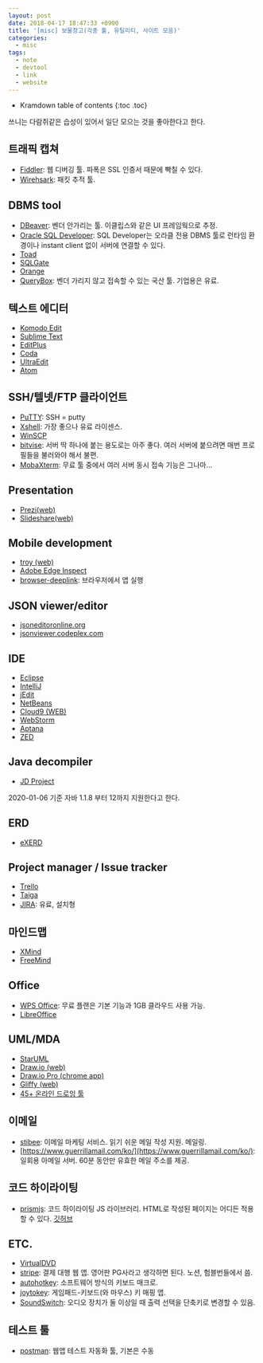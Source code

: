 ```yaml
---
layout: post
date: 2018-04-17 18:47:33 +0900
title: '[misc] 보물창고(각종 툴, 유틸리티, 사이트 모음)'
categories:
  - misc
tags:
  - note
  - devtool
  - link
  - website
---
```


* Kramdown table of contents
{:toc .toc}

쓰니는 다람쥐같은 습성이 있어서 일단 모으는 것을 좋아한다고 한다.

## 트래픽 캡쳐

- [Fiddler](http://www.telerik.com/fiddler): 웹 디버깅 툴. 파폭은 SSL 인증서 때문에 빡칠 수 있다.
- [Wirehsark](https://www.wireshark.org/download.html): 패킷 추적 툴.

## DBMS tool

- [DBeaver](https://dbeaver.io): 벤더 안가리는 툴. 이클립스와 같은 UI 프레임웍으로 추정.
- [Oracle SQL Developer](http://www.oracle.com/technetwork/developer-tools/sql-developer/overview/index.html): SQL Developer는 오라클 전용 DBMS 툴로 런타임 환경이나 instant client 없이 서버에 연결할 수 있다.
- [Toad](http://www.toadworld.com/m/freeware/default.aspx)
- [SQLGate](http://www.sqlgate.com/kr/download/)
- [Orange](http://www.warevalley.com/xml/download/orange_trial)
- [QueryBox](http://www.querybox.com/): 벤더 가리지 않고 접속할 수 있는 국산 툴. 기업용은 유료.

## 텍스트 에디터

- [Komodo Edit](http://www.activestate.com/komodo-edit)
- [Sublime Text](http://www.sublimetext.com)
- [EditPlus](http://editplus.com/)
- [Coda](http://panic.com/coda/)
- [UltraEdit](http://www.ultraedit.com/loc/ko/index_ko.html)
- [Atom](https://atom.io/)

## SSH/텔넷/FTP 클라이언트

- [PuTTY](http://www.chiark.greenend.org.uk/~sgtatham/putty/): SSH = putty
- [Xshell](http://www.netsarang.co.kr/download/main.html): 가장 좋으나 유료 라이센스.
- [WinSCP](https://winscp.net/eng/download.php)
- [bitvise](https://www.bitvise.com/ssh-client-download): 서버 딱 하나에 붙는 용도로는 아주 좋다. 여러 서버에 붙으려면 매번 프로필들을 불러와야 해서 불편.
- [MobaXterm](https://mobaxterm.mobatek.net/download.html): 무료 툴 중에서 여러 서버 동시 접속 기능은 그나마...

## Presentation

- [Prezi(web)](http://prezi.com)
- [Slideshare(web)](http://www.slideshare.net)

## Mobile development

- [troy (web)](http://troy.labs.daum.net/)
- [Adobe Edge Inspect](https://creative.adobe.com/ko/products/inspect)
- [browser-deeplink](https://github.com/hampusohlsson/browser-deeplink): 브라우저에서 앱 실행

## JSON viewer/editor

- [jsoneditoronline.org](https://www.jsoneditoronline.org)
- [jsonviewer.codeplex.com](https://jsonviewer.codeplex.com/)

## IDE

- [Eclipse](http://www.eclipse.org/downloads/)
- [IntelliJ](http://www.jetbrains.com/idea/download/index.html)
- [jEdit](http://www.jedit.org/index.php?page=download)
- [NetBeans](https://netbeans.org/downloads/index.html)
- [Cloud9 (WEB)](https://c9.io/)
- [WebStorm](http://www.jetbrains.com/webstorm/download/index.html)
- [Aptana](http://www.aptana.com/products/studio3/download)
- [ZED](http://zedapp.org/)

## Java decompiler

- [JD Project](http://java-decompiler.github.io/)

2020-01-06 기준 자바 1.1.8 부터 12까지 지원한다고 한다.

## ERD

- [eXERD](http://www.exerd.com)

## Project manager / Issue tracker

- [Trello](https://trello.com/)
- [Taiga](https://taiga.io)
- [JIRA](https://ko.atlassian.com/software/jira): 유료, 설치형

## 마인드맵

- [XMind](http://www.xmind.net)
- [FreeMind](http://freemind.sourceforge.net/wiki/index.php/Main_Page)

## Office

- [WPS Office](https://www.wps.com): 무료 플랜은 기본 기능과 1GB 클라우드 사용 가능.
- [LibreOffice](http://ko.libreoffice.org/download/)

## UML/MDA

- [StarUML](http://staruml.sourceforge.net/ko/)
- [Draw.io (web)](http://www.draw.io)
- [Draw.io Pro (chrome app)](https://chrome.google.com/webstore/detail/drawio-pro/onlkggianjhjenigcpigpjehhpplldkc?utm_source=plus)
- [Gliffy (web)](http://www.gliffy.com)
- [45+ 온라인 드로잉 툴](http://www.smashingapps.com/2011/08/26/45-free-online-tools-to-create-charts-diagrams-and-flowcharts)

## 이메일

- [stibee](https://www.stibee.com/?utm_source=stibee&utm_campaign=sponsorbanner&utm_medium=email&uid=b2ZmaWNpYWxAbmV3bmVlay5jbw): 이메일 마케팅 서비스. 읽기 쉬운 메일 작성 지원. 메일링.
- [https://www.guerrillamail.com/ko/](https://www.guerrillamail.com/ko/): 일회용 아메일 서버. 60분 동안만 유효한 메일 주소를 제공.

## 코드 하이라이팅

- [prismjs](https://prismjs.com/): 코드 하이라이팅 JS 라이브러리. HTML로 작성된 페이지는 어디든 적용할 수 있다. [깃허브](https://github.com/PrismJS/prism/)

## ETC.

- [VirtualDVD](http://ohsoft.net)
- [stripe](https://stripe.com): 결제 대행 웹 앱. 영어판 PG사라고 생각하면 된다. 노션, 험블번들에서 씀.
- [autohotkey](https://www.autohotkey.com/): 소프트웨어 방식의 키보드 매크로.
- [joytokey](https://joytokey.net/en/): 게임패드-키보드(와 마우스) 키 매핑 앱.
- [SoundSwitch](https://soundswitch.aaflalo.me/): 오디오 장치가 둘 이상일 때 출력 선택을 단축키로 변경할 수 있음.

## 테스트 툴

- [postman](https://www.getpostman.com/): 웹앱 테스트 자동화 툴, 기본은 수동
